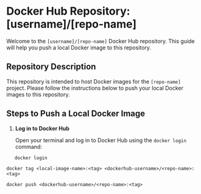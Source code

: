 # Docker Hub Repository: [username]/[repo-name]

Welcome to the `[username]/[repo-name]` Docker Hub repository. This guide will help you push a local Docker image to this repository.

## Repository Description

This repository is intended to host Docker images for the `[repo-name]` project. Please follow the instructions below to push your local Docker images to this repository.

## Steps to Push a Local Docker Image

1. **Log in to Docker Hub**

   Open your terminal and log in to Docker Hub using the `docker login` command:

```
   docker login
```
```
docker tag <local-image-name>:<tag> <dockerhub-username>/<repo-name>:<tag>
```
```
docker push <dockerhub-username>/<repo-name>:<tag>
```

